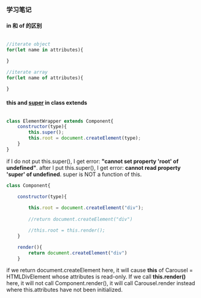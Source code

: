 ### 学习笔记


#### in 和 of 的区别

```javascript

//iterate object
for(let name in attributes){

}

//iterate array
for(let name of attributes){

}


```

#### this and [super](https://developer.mozilla.org/zh-CN/docs/Web/JavaScript/Reference/Operators/super) in class extends

```javascript

class ElementWrapper extends Component{
    constructor(type){
        this.super();
        this.root = document.createElement(type);
    }
}

```

if I do not put this.super(), I get error: **"cannot set property 'root' of undefined"**.  after I put this.super(), I get error: **cannot read property 'super' of undefined**.  super is NOT a function of this. 

```javascript
class Component{

    constructor(type){
        
        this.root = document.createElement("div");
        
        //return document.createElement("div")

        //this.root = this.render();
    }

    render(){
        return document.createElement("div")
    }

```
if we return document.createElement here, it will cause **this** of Carousel = HTMLDivElement whose attributes is read-only.  If we call **this.render()** here, it will not call Component.render(),  it will call Carousel.render instead where this.attributes have not been initialized. 



